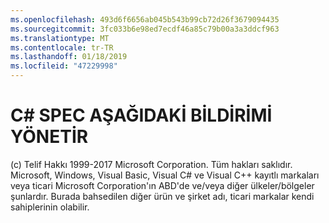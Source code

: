 ```yaml
---
ms.openlocfilehash: 493d6f6656ab045b543b99cb72d26f3679094435
ms.sourcegitcommit: 3fc033b6e98ed7ecdf46a85c79b00a3a3ddcf963
ms.translationtype: MT
ms.contentlocale: tr-TR
ms.lasthandoff: 01/18/2019
ms.locfileid: "47229998"
---
```

<a name="the-following-notice-governs-the-c-spec"></a>C# SPEC AŞAĞIDAKİ BİLDİRİMİ YÖNETİR
=====

(c) Telif Hakkı 1999-2017 Microsoft Corporation. Tüm hakları saklıdır.
Microsoft, Windows, Visual Basic, Visual C# ve Visual C++ kayıtlı markaları veya ticari Microsoft Corporation'ın ABD'de ve/veya diğer ülkeler/bölgeler şunlardır.
Burada bahsedilen diğer ürün ve şirket adı, ticari markalar kendi sahiplerinin olabilir.
